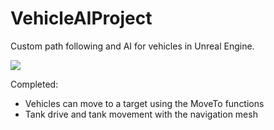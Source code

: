 # VehicleAIProject
Custom path following and AI for vehicles in Unreal Engine.

![](http://i.imgur.com/vCHaLjK.gif)

Completed:

* Vehicles can move to a target using the MoveTo functions
* Tank drive and tank movement with the navigation mesh
